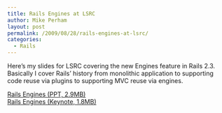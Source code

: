```yaml
---
title: Rails Engines at LSRC
author: Mike Perham
layout: post
permalink: /2009/08/28/rails-engines-at-lsrc/
categories:
  - Rails
---
```

Here&#8217;s my slides for LSRC covering the new Engines feature in Rails 2.3. Basically I cover Rails&#8217; history from monolithic application to supporting code reuse via plugins to supporting MVC reuse via engines.

[Rails Engines (PPT, 2.9MB)][1]  
[Rails Engines (Keynote, 1.8MB)][2]

 [1]: http://www.mikeperham.com/wp-content/uploads/2009/08/railsengines.ppt
 [2]: http://www.mikeperham.com/wp-content/uploads/2009/08/railsengines.key